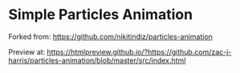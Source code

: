 # Simple Particles Animation

Forked from: https://github.com/nikitindiz/particles-animation

Preview at: https://htmlpreview.github.io/?https://github.com/zac-j-harris/particles-animation/blob/master/src/index.html
